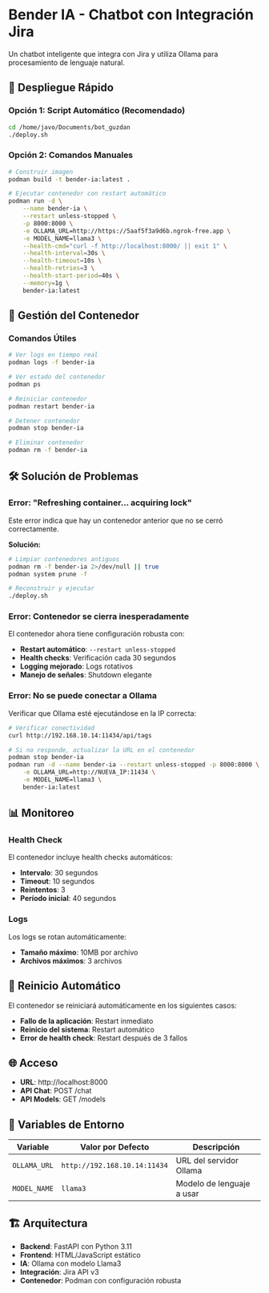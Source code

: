 # Bender IA - Chatbot con Integración Jira

Un chatbot inteligente que integra con Jira y utiliza Ollama para procesamiento de lenguaje natural.

## 🚀 Despliegue Rápido

### Opción 1: Script Automático (Recomendado)
```bash
cd /home/javo/Documents/bot_guzdan
./deploy.sh
```

### Opción 2: Comandos Manuales
```bash
# Construir imagen
podman build -t bender-ia:latest .

# Ejecutar contenedor con restart automático
podman run -d \
    --name bender-ia \
    --restart unless-stopped \
    -p 8000:8000 \
    -e OLLAMA_URL=http://https://5aaf5f3a9d6b.ngrok-free.app \
    -e MODEL_NAME=llama3 \
    --health-cmd="curl -f http://localhost:8000/ || exit 1" \
    --health-interval=30s \
    --health-timeout=10s \
    --health-retries=3 \
    --health-start-period=40s \
    --memory=1g \
    bender-ia:latest
```

## 🔧 Gestión del Contenedor

### Comandos Útiles
```bash
# Ver logs en tiempo real
podman logs -f bender-ia

# Ver estado del contenedor
podman ps

# Reiniciar contenedor
podman restart bender-ia

# Detener contenedor
podman stop bender-ia

# Eliminar contenedor
podman rm -f bender-ia
```

## 🛠️ Solución de Problemas

### Error: "Refreshing container... acquiring lock"
Este error indica que hay un contenedor anterior que no se cerró correctamente.

**Solución:**
```bash
# Limpiar contenedores antiguos
podman rm -f bender-ia 2>/dev/null || true
podman system prune -f

# Reconstruir y ejecutar
./deploy.sh
```

### Error: Contenedor se cierra inesperadamente
El contenedor ahora tiene configuración robusta con:
- **Restart automático**: `--restart unless-stopped`
- **Health checks**: Verificación cada 30 segundos
- **Logging mejorado**: Logs rotativos
- **Manejo de señales**: Shutdown elegante

### Error: No se puede conectar a Ollama
Verificar que Ollama esté ejecutándose en la IP correcta:
```bash
# Verificar conectividad
curl http://192.168.10.14:11434/api/tags

# Si no responde, actualizar la URL en el contenedor
podman stop bender-ia
podman run -d --name bender-ia --restart unless-stopped -p 8000:8000 \
    -e OLLAMA_URL=http://NUEVA_IP:11434 \
    -e MODEL_NAME=llama3 \
    bender-ia:latest
```

## 📊 Monitoreo

### Health Check
El contenedor incluye health checks automáticos:
- **Intervalo**: 30 segundos
- **Timeout**: 10 segundos
- **Reintentos**: 3
- **Período inicial**: 40 segundos

### Logs
Los logs se rotan automáticamente:
- **Tamaño máximo**: 10MB por archivo
- **Archivos máximos**: 3 archivos

## 🔄 Reinicio Automático

El contenedor se reiniciará automáticamente en los siguientes casos:
- **Fallo de la aplicación**: Restart inmediato
- **Reinicio del sistema**: Restart automático
- **Error de health check**: Restart después de 3 fallos

## 🌐 Acceso

- **URL**: http://localhost:8000
- **API Chat**: POST /chat
- **API Models**: GET /models

## 📝 Variables de Entorno

| Variable | Valor por Defecto | Descripción |
|----------|-------------------|-------------|
| `OLLAMA_URL` | `http://192.168.10.14:11434` | URL del servidor Ollama |
| `MODEL_NAME` | `llama3` | Modelo de lenguaje a usar |

## 🏗️ Arquitectura

- **Backend**: FastAPI con Python 3.11
- **Frontend**: HTML/JavaScript estático
- **IA**: Ollama con modelo Llama3
- **Integración**: Jira API v3
- **Contenedor**: Podman con configuración robusta 